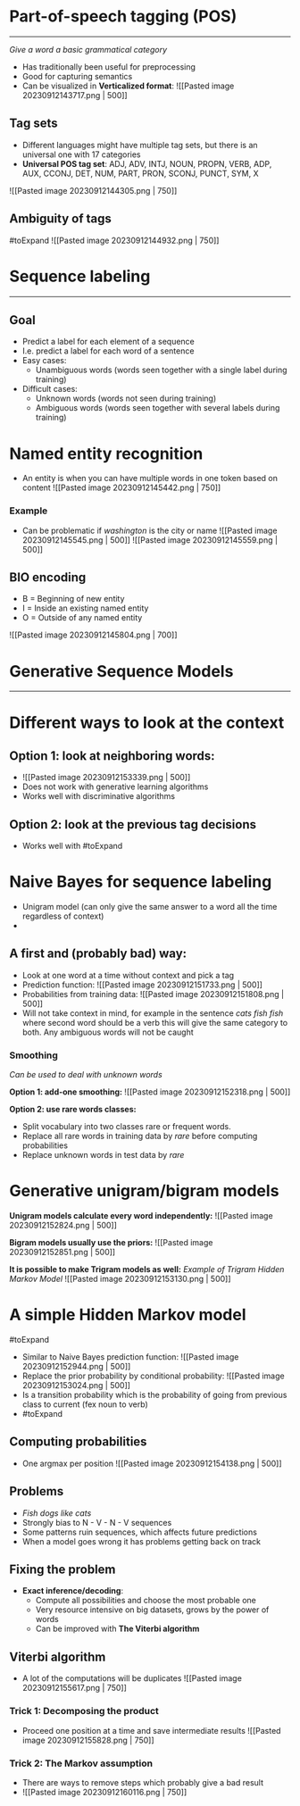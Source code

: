 
# Part-of-speech tagging (POS)
---
*Give a word a basic grammatical category*

* Has traditionally been useful for preprocessing
* Good for capturing semantics
* Can be visualized in **Verticalized format**:
	![[Pasted image 20230912143717.png | 500]]


## Tag sets

* Different languages might have multiple tag sets, but there is an universal one with 17 categories
* **Universal POS tag set**: ADJ, ADV, INTJ, NOUN, PROPN, VERB, ADP, AUX, CCONJ, DET, NUM, PART, PRON, SCONJ, PUNCT, SYM, X

![[Pasted image 20230912144305.png | 750]]

## Ambiguity of tags
#toExpand 
![[Pasted image 20230912144932.png | 750]]


# Sequence labeling
---
## Goal
* Predict a label for each element of a sequence 
* I.e. predict a label for each word of a sentence 
* Easy cases: 
	*  Unambiguous words (words seen together with a single label during training)
*  Difficult cases:
	* Unknown words (words not seen during training) 
	* Ambiguous words (words seen together with several labels during training)


# Named entity recognition

* An entity is when you can have multiple words in one token based on content
![[Pasted image 20230912145442.png | 750]]

### Example
* Can be problematic if *washington* is the city or name
![[Pasted image 20230912145545.png | 500]]
![[Pasted image 20230912145559.png | 500]]

## BIO encoding

* B = Beginning of new entity
* I = Inside an existing named entity 
* O = Outside of any named entity

![[Pasted image 20230912145804.png | 700]]


# Generative Sequence Models
---

# Different ways to look at the context

## Option 1: look at neighboring words:
* ![[Pasted image 20230912153339.png | 500]]
* Does not work with generative learning algorithms
* Works well with discriminative algorithms


## Option 2: look at the previous tag decisions
* Works well with #toExpand 


# Naive Bayes for sequence labeling

* Unigram model (can only give the same answer to a word all the time regardless of context)
* 

## A first and (probably bad) way:
* Look at one word at a time without context and pick a tag
* Prediction function: ![[Pasted image 20230912151733.png | 500]]
* Probabilities from training data: ![[Pasted image 20230912151808.png | 500]]
* Will not take context in mind, for example in the sentence *cats fish fish* where second word should be a verb this will give the same category to both. Any ambiguous words will not be caught



### Smoothing
_Can be used to deal with unknown words_

**Option 1: add-one smoothing:** ![[Pasted image 20230912152318.png | 500]]

**Option 2: use rare words classes:**
* Split vocabulary into two classes rare or frequent words.
* Replace all rare words in training data by _rare_ before computing probabilities
* Replace unknown words in test data by _rare_


# Generative unigram/bigram models

**Unigram models calculate every word independently:**
![[Pasted image 20230912152824.png | 500]]

**Bigram models usually use the priors:**
![[Pasted image 20230912152851.png | 500]]

**It is possible to make Trigram models as well:**
*Example of Trigram Hidden Markov Model*
![[Pasted image 20230912153130.png | 500]]

# A simple Hidden Markov model

#toExpand 
* Similar to Naive Bayes prediction function: ![[Pasted image 20230912152944.png | 500]]
* Replace the prior probability by conditional probability: ![[Pasted image 20230912153024.png | 500]]
* Is a transition probability which is the probability of going from previous class to current (fex noun to verb)
* #toExpand 

## Computing probabilities
* One argmax per position ![[Pasted image 20230912154138.png | 500]]


## Problems
* *Fish dogs like cats*
* Strongly bias to N - V - N - V sequences
* Some patterns ruin sequences, which affects future predictions
* When a model goes wrong it has problems getting back on track


## Fixing the problem
* **Exact inference/decoding**:
	* Compute all possibilities and choose the most probable one
	* Very resource intensive on big datasets, grows by the power of words
	* Can be improved with **The Viterbi algorithm**


## Viterbi algorithm
* A lot of the computations will be duplicates ![[Pasted image 20230912155617.png | 750]]
### Trick 1: Decomposing the product
* Proceed one position at a time and save intermediate results ![[Pasted image 20230912155828.png | 750]]
### Trick 2: The Markov assumption

* There are ways to remove steps which probably give a bad result
* ![[Pasted image 20230912160116.png | 750]]




